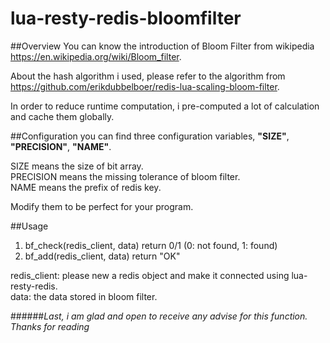 # lua-resty-redis-bloomfilter

##Overview
You can know the introduction of Bloom Filter from wikipedia <https://en.wikipedia.org/wiki/Bloom_filter>.

About the hash algorithm i used, please refer to the algorithm from <https://github.com/erikdubbelboer/redis-lua-scaling-bloom-filter>.

In order to reduce runtime computation, i pre-computed a lot of calculation and cache them globally.

##Configuration
you can find three configuration variables, **"SIZE"**, **"PRECISION"**, **"NAME"**.

SIZE means the size of bit array.</br>
PRECISION means the missing tolerance of bloom filter.</br>
NAME means the prefix of redis key.

Modify them to be perfect for your program.

##Usage
1. bf_check(redis_client, data) return 0/1 (0: not found, 1: found)	
2. bf_add(redis_client, data) return "OK"

redis_client: please new a redis object and make it connected using lua-resty-redis.</br>
data: the data stored in bloom filter.


######*Last, i am glad and open to receive any advise for this function. Thanks for reading*
